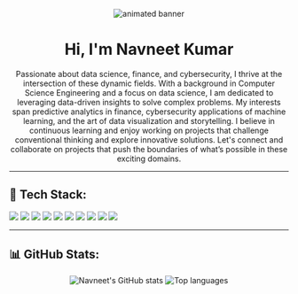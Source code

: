 <p align="center">
  <img src="https://media0.giphy.com/media/v1.Y2lkPTc5MGI3NjExZTEwMDFsaWp4eG90M2sxZjNrZjZ0NmhsOHp6aW05NXg3dDliYmZjbiZlcD12MV9pbnRlcm5hbF9naWZfYnlfaWQmY3Q9Zw/oYQ9HRm5Mo7VXeMNVR/giphy.gif" alt="animated banner" />
</p>

<h1 align="center">Hi, I'm Navneet Kumar</h1>

<p align="center">
  Passionate about data science, finance, and cybersecurity, I thrive at the intersection of these dynamic fields. With a background in Computer Science Engineering and a focus on data science, I am dedicated to leveraging data-driven insights to solve complex problems. My interests span predictive analytics in finance, cybersecurity applications of machine learning, and the art of data visualization and storytelling. I believe in continuous learning and enjoy working on projects that challenge conventional thinking and explore innovative solutions. Let's connect and collaborate on projects that push the boundaries of what’s possible in these exciting domains.
</p>

---

## 🧰 Tech Stack:

<p align="left">
  <img src="https://img.shields.io/badge/Java-007396?style=for-the-badge&logo=java&logoColor=white" />
  <img src="https://img.shields.io/badge/C-00599C?style=for-the-badge&logo=c&logoColor=white" />
  <img src="https://img.shields.io/badge/R-276DC3?style=for-the-badge&logo=r&logoColor=white" />
  <img src="https://img.shields.io/badge/Python-3776AB?style=for-the-badge&logo=python&logoColor=white" />
  <img src="https://img.shields.io/badge/HTML5-E34F26?style=for-the-badge&logo=html5&logoColor=white" />
  <img src="https://img.shields.io/badge/CSS3-1572B6?style=for-the-badge&logo=css3&logoColor=white" />
  <img src="https://img.shields.io/badge/JavaScript-F7DF1E?style=for-the-badge&logo=javascript&logoColor=black" />
  <img src="https://img.shields.io/badge/Pandas-150458?style=for-the-badge&logo=pandas&logoColor=white" />
  <img src="https://img.shields.io/badge/Numpy-013243?style=for-the-badge&logo=numpy&logoColor=white" />
  <img src="https://img.shields.io/badge/Matplotlib-000000?style=for-the-badge&logo=matplotlib&logoColor=white" />
</p>

---

## 📊 GitHub Stats:

<p align="center">
  <img src="https://github-readme-stats.vercel.app/api?username=upesnavneet&show_icons=true&theme=radical" alt="Navneet's GitHub stats" />
  <img src="https://github-readme-stats.vercel.app/api/top-langs/?username=upesnavneet&layout=compact&theme=radical" alt="Top languages" />
</p>
